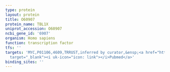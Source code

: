 ```yaml
---
type: protein
layout: protein
title: O60907
protein_name: TBL1X
uniprot_accession: O60907
ncbi_gene_id: '6907'
organism: Homo sapiens
function: transcription factor
tfs: ''
targets: 'MYC,P01106,4609,TRRUST,inferred by curator,&ensp;<a href="https://www.ncbi.nlm.nih.gov/pubmed/?term=20493879%5Buid%5D"
  target="_blank"><i uk-icon="icon: link"></i>Pubmed</a>'
binding_sites: ''
---
```

